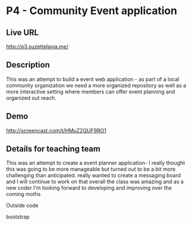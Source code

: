 # P4 - Community Event application

## Live URL
http://p3.suzettelavia.me/


## Description

This was an attempt to build a event web application - as part of a local community organization we need a more organized repository as well as a more interactive setting where members can offer event planning and organized out reach.


## Demo
http://screencast.com/t/HMuZ2QUF9RO1



## Details for teaching team

This was an attempt to create a event planner application- I really thought this was going to be more manageable but turned out to be a bit more challenging than anticipated.  really wanted to create a messaging board and I will continue to work on that
overall the class was amazing and as a new coder I'm looking forward to developing and improving over the coming moths


Outside code

bootstrap
